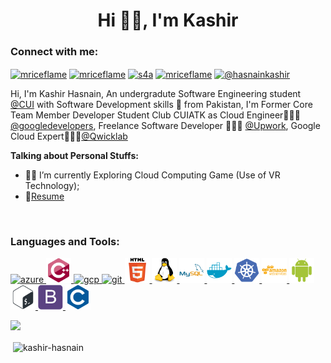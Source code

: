 <h1 align="center"> Hi 👋🏽, I'm Kashir</h1>



  
<h3 align="left">Connect with me:</h3>
<p align="left">
<a href="https://dev.to/kashirhasnain" target="blank"><img align="center" src="https://cdn.jsdelivr.net/npm/simple-icons@3.0.1/icons/dev-dot-to.svg" alt="mriceflame" height="40" width="40" /></a>
<a href="https://twitter.com/kashir_hasnain" target="blank"><img align="center" src="https://cdn.jsdelivr.net/npm/simple-icons@3.0.1/icons/twitter.svg" alt="mriceflame" height="30" width="40" /></a>
<a href="https://linkedin.com/in/kashirhasnain" target="blank"><img align="center" src="https://cdn.jsdelivr.net/npm/simple-icons@3.0.1/icons/linkedin.svg" alt="s4a" height="30" width="40" /></a>
<a href="https://fb.com/kashirh" target="blank"><img align="center" src="https://cdn.jsdelivr.net/npm/simple-icons@3.0.1/icons/facebook.svg" alt="mriceflame" height="30" width="40" /></a>
<a href="https://medium.com/@hasnainkashir6105" target="blank"><img align="center" src="https://cdn.jsdelivr.net/npm/simple-icons@3.0.1/icons/medium.svg" alt="@hasnainkashir" height="30" width="40" /></a>

</p>

Hi, I'm Kashir Hasnain, An undergradute Software Engineering student [@CUI](https://attock.comsats.edu.pk/) with Software Development skills 🚀 from Pakistan, I'm Former Core Team Member Developer Student Club CUIATK as Cloud Engineer🙍🏽‍♂️ [@googledevelopers](https://dsc.community.dev/u/mcn6d9/), Freelance Software Developer 👨🏽‍💻 [@Upwork](https://www.upwork.com/freelancers/~0105cb6fc329050d03), Google Cloud Expert👨🏽‍💼[@Qwicklab](https://www.qwiklabs.com/public_profiles/ea84a7e2-e8fc-4604-b261-8de4bc3a2fa8) 


  
**Talking about Personal Stuffs:**

- 👨🏽‍ I’m currently Exploring Cloud Computing Game (Use of VR Technology); 
- 📝[Resume](https://kashir-hasnain.github.io/about/Kashir_resume.pdf)
<br>

<h3 align="left">Languages and Tools:</h3>
<p align="left"> <a href="https://azure.microsoft.com/en-in/" target="_blank"> <img src="https://www.vectorlogo.zone/logos/microsoft_azure/microsoft_azure-icon.svg" alt="azure" width="40" height="40"/> </a>  <a href="https://www.w3schools.com/cpp/" target="_blank"> <img src="https://raw.githubusercontent.com/devicons/devicon/master/icons/cplusplus/cplusplus-original.svg" alt="cplusplus" width="40" height="40"/> </a>  <a href="https://cloud.google.com" target="_blank"> <img src="https://www.vectorlogo.zone/logos/google_cloud/google_cloud-icon.svg" alt="gcp" width="40" height="40"/> </a> <a href="https://git-scm.com/" target="_blank"> <img src="https://www.vectorlogo.zone/logos/git-scm/git-scm-icon.svg" alt="git" width="40" height="40"/> </a> <a href="https://www.w3.org/html/" target="_blank"> <img src="https://raw.githubusercontent.com/devicons/devicon/master/icons/html5/html5-original-wordmark.svg" alt="html5" width="40" height="40"/> </a> <a href="https://www.linux.org/" target="_blank"> <img src="https://raw.githubusercontent.com/devicons/devicon/master/icons/linux/linux-original.svg" alt="linux" width="40" height="40"/> </a>  <a href="https://www.mysql.com/" target="_blank"> <img src="https://raw.githubusercontent.com/devicons/devicon/master/icons/mysql/mysql-original-wordmark.svg" alt="mysql" width="40" height="40"/> </a> <a href="https://www.docker.com/" target="_blank"> <img src="https://github.com/devicons/devicon/blob/master/icons/docker/docker-plain.svg" alt="Docker" width="40" height="40"/> </a> <a href="https://kubernetes.io/" target="_blank"> <img src="https://github.com/devicons/devicon/blob/master/icons/kubernetes/kubernetes-plain.svg" alt="Kubernetes" width="40" height="40"/> </a>
<a href="https://aws.amazon.com/" target="_blank"> <img src="https://github.com/devicons/devicon/blob/master/icons/amazonwebservices/amazonwebservices-plain-wordmark.svg" alt="AWS" width="40" height="40"/> </a><a href="https://www.android.com/" target="_blank"> <img src="https://github.com/devicons/devicon/blob/master/icons/android/android-plain.svg" alt="Android" width="40" height="40"/> </a><a href="https://www.gnu.org/software/bash/" target="_blank"> <img src="https://github.com/devicons/devicon/blob/master/icons/bash/bash-plain.svg" alt="BASH Script" width="40" height="40"/> </a> <a href="https://getbootstrap.com/" target="_blank"> <img src="https://github.com/devicons/devicon/blob/master/icons/bootstrap/bootstrap-plain.svg" alt="Bootstrap" width="40" height="40"/> </a<a href="https://en.wikipedia.org/wiki/C_(programming_language/") target="_blank"> <img src="https://github.com/devicons/devicon/blob/master/icons/c/c-plain.svg" alt="C programming language" width="40" height="40"/> </a>
  
  
</p>




![](https://visitor-badge.glitch.me/badge?page_id=kashir-hasnain.kashir-hasnain)

<p>&nbsp;<img align="center" src="https://github-readme-stats.vercel.app/api?username=kashir-hasnain&show_icons=true" alt="kashir-hasnain" /></p>









                                                 
                                                                      


